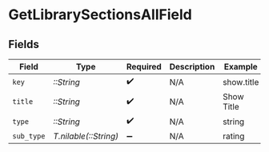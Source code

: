 # GetLibrarySectionsAllField


## Fields

| Field                 | Type                  | Required              | Description           | Example               |
| --------------------- | --------------------- | --------------------- | --------------------- | --------------------- |
| `key`                 | *::String*            | :heavy_check_mark:    | N/A                   | show.title            |
| `title`               | *::String*            | :heavy_check_mark:    | N/A                   | Show Title            |
| `type`                | *::String*            | :heavy_check_mark:    | N/A                   | string                |
| `sub_type`            | *T.nilable(::String)* | :heavy_minus_sign:    | N/A                   | rating                |